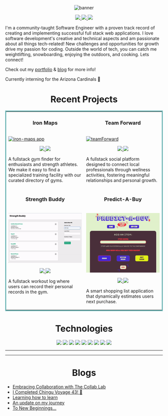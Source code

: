 <p align="center">
  <img src="https://user-images.githubusercontent.com/97640502/221432500-898866ac-3953-4c50-b13e-07e602da5f40.jpeg" alt="banner"/>
</p>

<p align="center">
  <a href="https://hansontram.netlify.app/" target="_blank">
    <img src="https://img.shields.io/static/v1?label=|&message=WEBSITE&color=23555f&style=plastic&logo=react&logo-color=white"/>
  </a>
  <a href=https://linkedin.com/in/hansontram target="_blank">
    <img src="https://img.shields.io/static/v1?label=|&message=LINKED-IN&color=cdf998&style=plastic&logo=linkedin&logo-color=white"/>
  </a>
  <a href="https://twitter.com/HansonTram" target="_blank">
    <img src="https://img.shields.io/static/v1?label=|&message=TWITTER&color=23555f&style=plastic&logo=twitter&logo-color=white"/>
  </a>
</p>

<p>
I'm a community-taught Software Engineer with a proven track record of creating and implementing successful full stack web applications. I love software development's creative and technical aspects and am passionate about all things tech-related! New challenges and opportunities for growth drive my passion for coding. Outside the world of tech, you can catch me weightlifting, snowboarding, enjoying the outdoors, and cooking. Lets connect!
</p>

Check out my [portfolio](https://hansontram.netlify.app/) & [blog](https://medium.com/@hansontram) for more info!

Currently interning for the Arizona Cardinals 🏈

<h1 align="center">Recent Projects</h1>
<table bordercolor="#66b2b2">
  
  <tr>
    <td width="50%" valign="top">
      <h3 align="center">Iron Maps</h3>
        <br />
        <a target="_blank" href="https://github.com/hansontram/iron-maps">
            <img src="img/iron.gif" width="100%" alt="iron-maps app"/>
        </a>
        <br />
      <p align="center">   
      <a href="https://github.com/hansontram/iron-maps" target="_blank">
      <img src="https://img.shields.io/static/v1?label=|&message=REPO&color=23555f&style=plastic&logo=github&logo-color=white"/>
      </a>  
      <a href="https://ironmaps.up.railway.app/" target="_blank">
      <img src="https://img.shields.io/static/v1?label=|&message=WEBSITE&color=cdf998&style=plastic"/>
      </a>
      </p>
      <p> A fullstack gym finder for enthusiasts and strength athletes. We make it easy to find a specialized training facility with our curated directory of gyms.</p>
    </td>
    <td width="50%" valign="top">
    <h3 align="center">Team Forward</h3>
      <br />
      <a target="_blank" href="https://github.com/hansontram/team-forward">
        <img src="img/teamForward.gif" width="100%" alt="teamForward"/>
      </a>
      <br />
    <p align="center">
          
  <a href="https://github.com/hansontram/team-forward" target="_blank">
    <img src="https://img.shields.io/static/v1?label=|&message=REPO&color=23555f&style=plastic&logo=github&logo-color=white"/>
  </a>  
  <a href="https://zippy-kangaroo-408751.netlify.app/" target="_blank">
    <img src="https://img.shields.io/static/v1?label=|&message=WEBSITE&color=cdf998&style=plastic"/>
  </a>
    </p>
    <p>A fullstack social platform designed to connect local professionals through wellness activities, fostering meaningful relationships and personal growth.</p>
  </td>
  </tr>
  <tr>
  <td width="50%" valign="top">
      <h3 align="center">Strength Buddy</h3>
        <br />
        <a target="_blank" href="https://github.com/hansontram/strength-buddy">
            <img src="img/strength.gif" width="100%" alt="strength gif"/>
        </a>
        <br />
      <p align="center">
          
  <a href="https://github.com/hansontram/strength-buddy" target="_blank">
    <img src="https://img.shields.io/static/v1?label=|&message=REPO&color=23555f&style=plastic&logo=github&logo-color=white"/>
  </a>  
  <a href="https://github.com/hansontram/strength-buddy" target="_blank">
    <img src="https://img.shields.io/static/v1?label=|&message=WEBSITE&color=cdf998&style=plastic"/>
  </a>
    </p>
    <p>A fullstack workout log where users can record their personal records in the gym. </p>
  </td>


  <td width="50%" valign="top">
      <h3 align="center">Predict-A-Buy</h3>
        <br />
      <a target="_blank" href="https://github.com/hansontram/predict-a-buy">
            <img src="img/shopList.gif" width="100%"  alt="zen notes"/>
        </a>
        <br />
        <p align="center">
          
  <a href="https://github.com/hansontram/predict-a-buy" target="_blank">
    <img src="https://img.shields.io/static/v1?label=|&message=REPO&color=23555f&style=plastic&logo=github&logo-color=white"/>
  </a>
  <a href="https://tcl-61-smart-shopping-list.web.app/" target="_blank">
    <img src="https://img.shields.io/static/v1?label=|&message=WEBSITE&color=cdf998&style=plastic"/>
  </a>
      </p>
    <p>A smart shopping list application that dynamically estimates users next purchase.</p>
  </td>
  </tr>

</table>

<h1 align="center">Technologies</h1>

<p align="center">
    <img src="https://img.shields.io/static/v1?label=|&message=JAVASCRIPT&color=3c7f5d&style=plastic&logo=javascript"/>
    <img src="https://img.shields.io/static/v1?label=|&message=REACT.JS&color=4a935c&style=plastic&logo=react"/>
    <img src="https://img.shields.io/static/v1?label=|&message=NODE.JS&color=4a935c&style=plastic&logo=node"/>
    <img src="https://img.shields.io/static/v1?label=|&message=HTML5&color=23555f&style=plastic&logo=html5"/>
    <img src="https://img.shields.io/static/v1?label=|&message=CSS3&color=285f65&style=plastic&logo=css3"/>
    <img src="https://img.shields.io/static/v1?label=|&message=BOOTSTRAP&color=316c5e&style=plastic&logo=bootstrap"/>
    <img src="https://img.shields.io/static/v1?label=|&message=EXPRESS&color=bbb111&style=plastic&logo=express"/>
    <img src="https://img.shields.io/static/v1?label=|&message=MONGO-DB&color=cdd148&style=plastic&logo=mongodb"/>
    <img src="https://img.shields.io/static/v1?label=|&message=GIT&color=cbb148&style=plastic&logo=git"/>
</p>

---

<hr>

<h1 align="center">Blogs</h1>


- [Embracing Collaboration with The Collab Lab](https://medium.com/@hansontram/embracing-collaboration-with-the-collab-lab-c6d7d7df8433)
- [I Completed Chingu Voyage 43! 🚀](https://medium.com/@hansontram/i-completed-chingu-voyage-43-8695d1bbc9a)
- [Learning how to learn](https://medium.com/@hansontram/learning-how-to-learn-859910651a50)
- [An update on my journey](https://medium.com/@hansontram/an-update-on-my-journey-1-year-later-cc8e4bd95a73)
- [To New Beginnings...](https://medium.com/@hansontram/to-new-beginnings-c7905adc9460)


